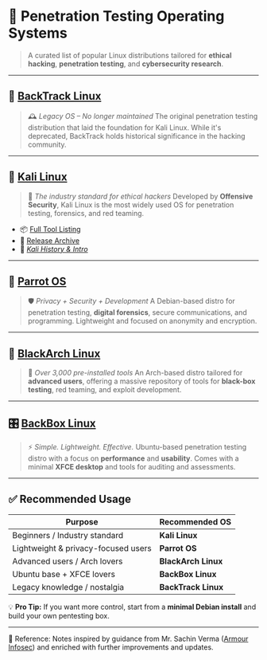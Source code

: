 
# 🧪 Penetration Testing Operating Systems

> A curated list of popular Linux distributions tailored for **ethical hacking**, **penetration testing**, and **cybersecurity research**.

---

## 🔹 [BackTrack Linux](https://backtrack-linux.org)

> 🕰️ *Legacy OS – No longer maintained*
> The original penetration testing distribution that laid the foundation for Kali Linux. While it's deprecated, BackTrack holds historical significance in the hacking community.

---

## 🐉 [Kali Linux](https://kali.org)

> 🎯 *The industry standard for ethical hackers*
> Developed by **Offensive Security**, Kali Linux is the most widely used OS for penetration testing, forensics, and red teaming.

* 📦 [Full Tool Listing](https://kali.org/tools/all-tools/)
* 📂 [Release Archive](https://kali.org/releases/)
* 📖 *[Kali History & Intro](https://docs.kali.org/introduction/kali-linux-introduction)*

---

## 🦜 [Parrot OS](https://parrotsec.org)

> 🛡️ *Privacy + Security + Development*
> A Debian-based distro for penetration testing, **digital forensics**, secure communications, and programming. Lightweight and focused on anonymity and encryption.

---

## 🧨 [BlackArch Linux](https://blackarch.org)

> 🧰 *Over 3,000 pre-installed tools*
> An Arch-based distro tailored for **advanced users**, offering a massive repository of tools for **black-box testing**, red teaming, and exploit development.

---

## 🎛️ [BackBox Linux](https://backbox.org)

> ⚡ *Simple. Lightweight. Effective.*
> Ubuntu-based penetration testing distro with a focus on **performance** and **usability**. Comes with a minimal **XFCE desktop** and tools for auditing and assessments.

---

## ✅ Recommended Usage

| Purpose                             | Recommended OS      |
| ----------------------------------- | ------------------- |
| Beginners / Industry standard       | **Kali Linux**      |
| Lightweight & privacy-focused users | **Parrot OS**       |
| Advanced users / Arch lovers        | **BlackArch Linux** |
| Ubuntu base + XFCE lovers           | **BackBox Linux**   |
| Legacy knowledge / nostalgia        | **BackTrack Linux** |

💡 **Pro Tip:** If you want more control, start from a **minimal Debian install** and build your own pentesting box.

---
📖 Reference: Notes inspired by guidance from Mr. Sachin Verma ([Armour Infosec](https://www.armourinfosec.com/)) and enriched with further improvements and updates.

